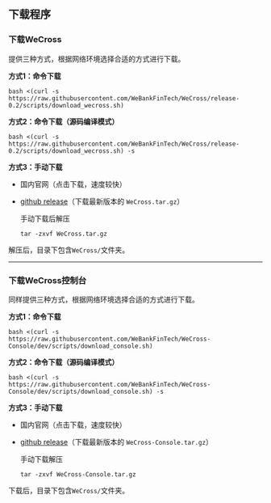 ## 下载程序

### 下载WeCross

提供三种方式，根据网络环境选择合适的方式进行下载。

**方式1：命令下载**

``` shell
bash <(curl -s https://raw.githubusercontent.com/WeBankFinTech/WeCross/release-0.2/scripts/download_wecross.sh)
```

**方式2：命令下载（源码编译模式）**

``` shell
bash <(curl -s https://raw.githubusercontent.com/WeBankFinTech/WeCross/release-0.2/scripts/download_wecross.sh) -s
```

**方式3：手动下载**

* 国内官网（点击下载，速度较快）

* [github release](https://github.com/WeBankFinTech/WeCross/releases)（下载最新版本的 `WeCross.tar.gz`）

  手动下载后解压

  ``` shell
  tar -zxvf WeCross.tar.gz
  ```

解压后，目录下包含`WeCross/`文件夹。

<hr>

### 下载WeCross控制台

同样提供三种方式，根据网络环境选择合适的方式进行下载。

**方式1：命令下载**

```shell
bash <(curl -s https://raw.githubusercontent.com/WeBankFinTech/WeCross-Console/dev/scripts/download_console.sh)
```

**方式2：命令下载（源码编译模式）**

```shell
bash <(curl -s https://raw.githubusercontent.com/WeBankFinTech/WeCross-Console/dev/scripts/download_console.sh) -s
```

**方式3：手动下载**

- 国内官网（点击下载，速度较快）

- [github release](https://github.com/WeBankFinTech/WeCross-Console/releases)（下载最新版本的 `WeCross-Console.tar.gz`）

  手动下载解压

  ```shell
  tar -zxvf WeCross-Console.tar.gz
  ```

下载后，目录下包含`WeCross/`文件夹。

